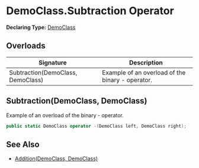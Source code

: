 # DemoClass.Subtraction Operator

**Declaring Type:** [DemoClass](../DemoClass.md)

## Overloads

| Signature                         | Description                                       |
| --------------------------------- | ------------------------------------------------- |
| Subtraction(DemoClass, DemoClass) | Example of an overload of the binary \- operator. |

## Subtraction(DemoClass, DemoClass)

Example of an overload of the binary \- operator.

```csharp
public static DemoClass operator -(DemoClass left, DemoClass right);
```

## See Also

- [Addition(DemoClass, DemoClass)](DemoClass.Addition.md)
